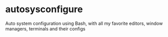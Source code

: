 # autosysconfigure

Auto system configuration using Bash, with all my favorite editors, window managers, terminals and their configs
